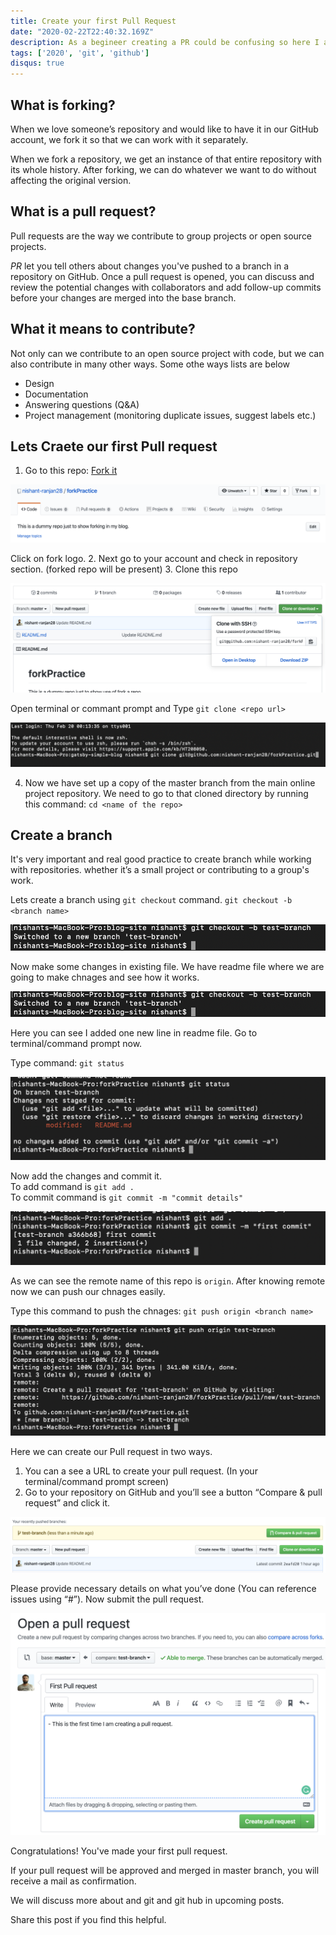 ```yaml
---
title: Create your first Pull Request
date: "2020-02-22T22:40:32.169Z"
description: As a begineer creating a PR could be confusing so here I am going to explain.
tags: ['2020', 'git', 'github']
disqus: true
---
```


## What is forking?

When we love someone’s repository and would like to have it in our GitHub account, we fork it so that we can work with it separately.

When we fork a repository, we get an instance of that entire repository with its whole history. After forking, we can do whatever we want to do without affecting the original version.

## What is a pull request?

Pull requests are the way we contribute to group projects or open source projects.

*PR* let you tell others about changes you've pushed to a branch in a repository on GitHub. Once a pull request is opened, you can discuss and review the potential changes with collaborators and add follow-up commits before your changes are merged into the base branch.

## What it means to contribute?
Not only can we contribute to an open source project with code, but we can also contribute in many other ways.  Some othe ways lists are below

- Design
- Documentation
- Answering questions (Q&A)
- Project management (monitoring duplicate issues, suggest labels etc.)

## Lets Craete our first Pull request
1. Go to this repo: [Fork it](https://github.com/nishant-ranjan28/forkPractice)

![for a repo](./fork.png)

Click on fork logo.
2. Next go to your account and check in repository section. (forked repo will be present)
3. Clone this repo

![for a repo](./cloneRepo.png)

Open terminal or commant prompt and Type `git clone <repo url>`

![for a repo](./terminal.png)

4. Now we have set up a copy of the master branch from the main online project
	repository.
	We need to go to that cloned directory by running this command:
	`cd <name of the repo>`

## Create a branch
It's very important and real good practice to create branch while working with repositories. whether it’s a small project or contributing to a group's work.

Lets create a branch using `git checkout` command.
`git checkout -b <branch name>`

![for a repo](./branch.png)

Now make some changes in existing file. We have readme file where we are going to make chnages and see how it works.

![for a repo](./branch.png)

Here you can see I added one new line in readme file. Go to terminal/command prompt now.

Type command: `git status`

 ![for a repo](./change.png)

Now add the changes and commit it.\
To add command is `git add .`\
To commit command is `git commit -m "commit details"`

![for a repo](./add.png)

As we can see the remote name of this repo is `origin`. After knowing remote now we can push our chnages easily. 

Type this command to push the chnages: `git push origin <branch name>`

![for a repo](./push.png)

Here we can create our Pull request in two ways.
1. You can a see a URL to create your pull request. (In your terminal/command prompt screen)
2. Go to your repository on GitHub and you’ll see a button “Compare & pull request” and click it.

![for a repo](./pull.png)

Please provide necessary details on what you’ve done (You can reference issues using “#”). Now submit the pull request.

![for a repo](./pullreq.png)

Congratulations! You've made your first pull request.

If your pull request will be approved and merged in master branch, you will receive a mail as confirmation. 

We will discuss more about and git and git hub in upcoming posts. 

Share this post if you find this helpful.